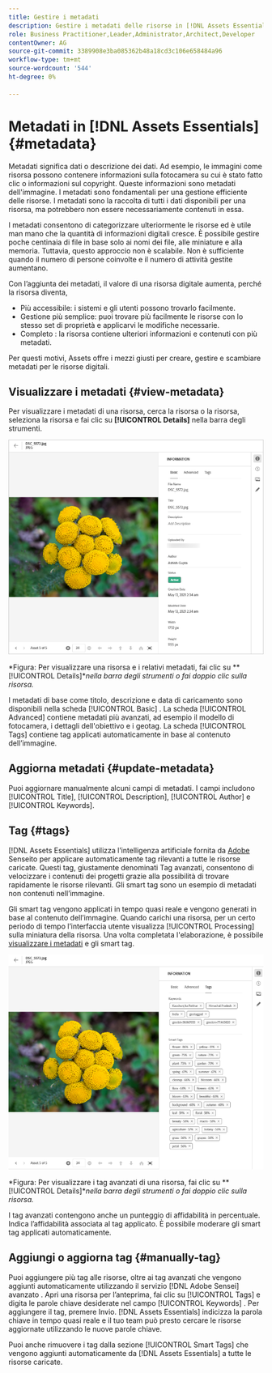 ```yaml
---
title: Gestire i metadati
description: Gestire i metadati delle risorse in [!DNL Assets Essentials]
role: Business Practitioner,Leader,Administrator,Architect,Developer
contentOwner: AG
source-git-commit: 3389908e3ba085362b48a18cd3c106e658484a96
workflow-type: tm+mt
source-wordcount: '544'
ht-degree: 0%

---
```



# Metadati in [!DNL Assets Essentials] {#metadata}

Metadati significa dati o descrizione dei dati. Ad esempio, le immagini come risorsa possono contenere informazioni sulla fotocamera su cui è stato fatto clic o informazioni sul copyright. Queste informazioni sono metadati dell&#39;immagine. I metadati sono fondamentali per una gestione efficiente delle risorse. I metadati sono la raccolta di tutti i dati disponibili per una risorsa, ma potrebbero non essere necessariamente contenuti in essa.

I metadati consentono di categorizzare ulteriormente le risorse ed è utile man mano che la quantità di informazioni digitali cresce. È possibile gestire poche centinaia di file in base solo ai nomi dei file, alle miniature e alla memoria. Tuttavia, questo approccio non è scalabile. Non è sufficiente quando il numero di persone coinvolte e il numero di attività gestite aumentano.

Con l’aggiunta dei metadati, il valore di una risorsa digitale aumenta, perché la risorsa diventa,

* Più accessibile: i sistemi e gli utenti possono trovarlo facilmente.
* Gestione più semplice: puoi trovare più facilmente le risorse con lo stesso set di proprietà e applicarvi le modifiche necessarie.
* Completo : la risorsa contiene ulteriori informazioni e contenuti con più metadati.

Per questi motivi, Assets offre i mezzi giusti per creare, gestire e scambiare metadati per le risorse digitali.

## Visualizzare i metadati {#view-metadata}

Per visualizzare i metadati di una risorsa, cerca la risorsa o la risorsa, seleziona la risorsa e fai clic su **[!UICONTROL Details]** nella barra degli strumenti.

![Visualizzare i metadati di una risorsa](assets/metadata-view1.png)

*Figura: Per visualizzare una risorsa e i relativi metadati, fai clic su **[!UICONTROL Details]**nella barra degli strumenti o fai doppio clic sulla risorsa.*

I metadati di base come titolo, descrizione e data di caricamento sono disponibili nella scheda [!UICONTROL Basic] . La scheda [!UICONTROL Advanced] contiene metadati più avanzati, ad esempio il modello di fotocamera, i dettagli dell&#39;obiettivo e i geotag. La scheda [!UICONTROL Tags] contiene tag applicati automaticamente in base al contenuto dell’immagine.

## Aggiorna metadati {#update-metadata}

Puoi aggiornare manualmente alcuni campi di metadati. I campi includono [!UICONTROL Title], [!UICONTROL Description], [!UICONTROL Author] e [!UICONTROL Keywords].

## Tag {#tags}

[!DNL Assets Essentials] utilizza l’intelligenza artificiale fornita da  [Adobe ](https://www.adobe.com/it/sensei.html) Senseito per applicare automaticamente tag rilevanti a tutte le risorse caricate. Questi tag, giustamente denominati Tag avanzati, consentono di velocizzare i contenuti dei progetti grazie alla possibilità di trovare rapidamente le risorse rilevanti. Gli smart tag sono un esempio di metadati non contenuti nell’immagine.

Gli smart tag vengono applicati in tempo quasi reale e vengono generati in base al contenuto dell’immagine. Quando carichi una risorsa, per un certo periodo di tempo l’interfaccia utente visualizza [!UICONTROL Processing] sulla miniatura della risorsa. Una volta completata l&#39;elaborazione, è possibile [visualizzare i metadati](#view-metadata) e gli smart tag.

![Visualizzare tag avanzati di una risorsa](assets/metadata-view-tags.png)

*Figura: Per visualizzare i tag avanzati di una risorsa, fai clic su **[!UICONTROL Details]**nella barra degli strumenti o fai doppio clic sulla risorsa.*

I tag avanzati contengono anche un punteggio di affidabilità in percentuale. Indica l’affidabilità associata al tag applicato. È possibile moderare gli smart tag applicati automaticamente.

## Aggiungi o aggiorna tag {#manually-tag}

Puoi aggiungere più tag alle risorse, oltre ai tag avanzati che vengono aggiunti automaticamente utilizzando il servizio [!DNL Adobe Sensei] avanzato . Apri una risorsa per l’anteprima, fai clic su [!UICONTROL Tags] e digita le parole chiave desiderate nel campo [!UICONTROL Keywords] . Per aggiungere il tag, premere Invio. [!DNL Assets Essentials] indicizza la parola chiave in tempo quasi reale e il tuo team può presto cercare le risorse aggiornate utilizzando le nuove parole chiave.

Puoi anche rimuovere i tag dalla sezione [!UICONTROL Smart Tags] che vengono aggiunti automaticamente da [!DNL Assets Essentials] a tutte le risorse caricate.

<!-- TBD: Queries for PM and engg.

Can we edit the existing metadata in any form?

How to moderate smart tags?

Allow or deny list for smart tags?

What about Tags displayed just above Smart Tags in the UI?

Is there a detailed metadata tab. Where do the other details of an asset go?

How can one search based strictly on the metadata. Similar to AEM Assets GQL queries.
-->

<!-- TBD: Link to related articles if any.

>[!MORELIKETHIS]
>
>* [Search assets](search.md).
-->
